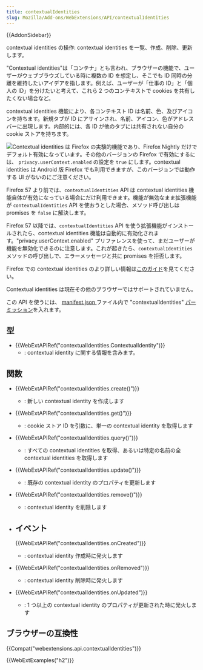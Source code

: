 ```yaml
---
title: contextualIdentities
slug: Mozilla/Add-ons/WebExtensions/API/contextualIdentities
---
```

{{AddonSidebar}}

contextual identities の操作: contextual identities を一覧、作成、削除、更新します。

"Contextual identities"は「コンテナ」とも言われ、ブラウザーの機能で、ユーザーがウェブブラウズしている時に複数の ID を想定し、そこでも ID 同時の分離を維持したいアイデアを指します。例えば、ユーザーが「仕事の ID」と「個人の ID」を分けたいと考えて、これら 2 つのコンテキストで cookies を共有したくない場合など。

contextual identities 機能により、各コンテキスト ID は名前、色、及びアイコンを持ちます。新規タブが ID にアサインされ、名前、アイコン、色がアドレスバーに出現します。内部的には、各 ID が他のタブには共有されない自分の cookie ストアを持ちます。

![](containers.png)Contextual identities は Firefox の実験的機能であり、Firefox Nightly だけでデフォルト有効になっています。その他のバージョンの Firefox で有効にするには、 `privacy.userContext.enabled` の設定を `true` にします。contextual identities は Android 版 Firefox でも利用できますが、このバージョンでは動作する UI がないのにご注意ください。

Firefox 57 より前では、`contextualIdentities` API は contextual identities 機能自体が有効になっている場合にだけ利用できます。機能が無効なまま拡張機能が `contextualIdentities` API を使おうとした場合、メソッド呼び出しは promises を `false` に解決します。

Firefox 57 以降では、`contextualIdentities` API を使う拡張機能がインストールされたら、contextual identities 機能は自動的に有効化されます。"privacy.userContext.enabled" プリファレンスを使って、まだユーザーが機能を無効化できるのに注意します。これが起きたら、`contextualIdentities` メソッドの呼び出しで、エラーメッセージと共に promises を拒否します。

Firefox での contextual identities のより詳しい情報は[このガイド](https://wiki.mozilla.org/Security/Contextual_Identity_Project/Containers)を見てください。

Contextual identities は現在その他のブラウザーではサポートされていません。

この API を使うには、 [manifest.json ](/ja/docs/Mozilla/Add-ons/WebExtensions/manifest.json)ファイル内で "contextualIdentities" [パーミッション](/ja/docs/Mozilla/Add-ons/WebExtensions/manifest.json/permissions)を入れます。

## 型

- {{WebExtAPIRef("contextualIdentities.ContextualIdentity")}}
  - : contextual identity に関する情報を含みます。

## 関数

- {{WebExtAPIRef("contextualIdentities.create()")}}
  - : 新しい contextual identity を作成します
- {{WebExtAPIRef("contextualIdentities.get()")}}
  - : cookie ストア ID を引数に、単一の contextual identity を取得します
- {{WebExtAPIRef("contextualIdentities.query()")}}
  - : すべての contextual identities を取得、あるいは特定の名前の全 contextual identities を取得します
- {{WebExtAPIRef("contextualIdentities.update()")}}
  - : 既存の contextual identity のプロパティを更新します
- {{WebExtAPIRef("contextualIdentities.remove()")}}
  - : contextual identity を削除します
- ## イベント

  {{WebExtAPIRef("contextualIdentities.onCreated")}}

  - : contextual identity 作成時に発火します

- {{WebExtAPIRef("contextualIdentities.onRemoved")}}
  - : contextual identity 削除時に発火します
- {{WebExtAPIRef("contextualIdentities.onUpdated")}}
  - : 1 つ以上の contextual identity のプロパティが更新された時に発火します

## ブラウザーの互換性

{{Compat("webextensions.api.contextualIdentities")}}

{{WebExtExamples("h2")}}
